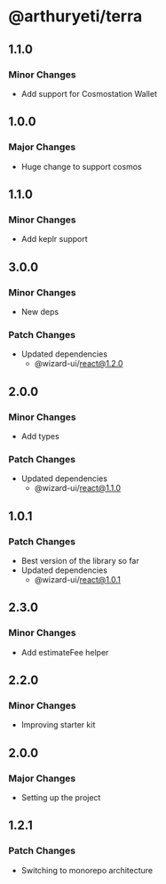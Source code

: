 # @arthuryeti/terra

## 1.1.0

### Minor Changes

- Add support for Cosmostation Wallet

## 1.0.0

### Major Changes

- Huge change to support cosmos

## 1.1.0

### Minor Changes

- Add keplr support

## 3.0.0

### Minor Changes

- New deps

### Patch Changes

- Updated dependencies
  - @wizard-ui/react@1.2.0

## 2.0.0

### Minor Changes

- Add types

### Patch Changes

- Updated dependencies
  - @wizard-ui/react@1.1.0

## 1.0.1

### Patch Changes

- Best version of the library so far
- Updated dependencies
  - @wizard-ui/react@1.0.1

## 2.3.0

### Minor Changes

- Add estimateFee helper

## 2.2.0

### Minor Changes

- Improving starter kit

## 2.0.0

### Major Changes

- Setting up the project

## 1.2.1

### Patch Changes

- Switching to monorepo architecture
